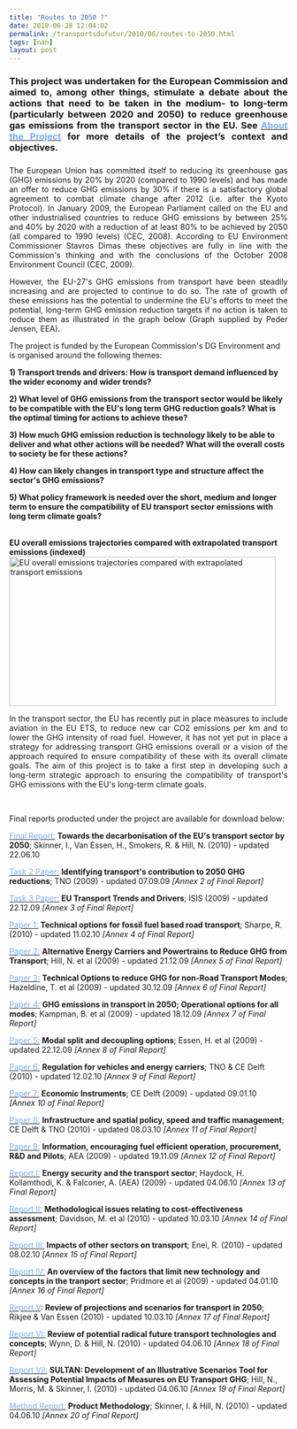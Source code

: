 ```yaml
---
title: "Routes to 2050 ?"
date: 2010-06-28 12:04:02
permalink: /transportsdufutur/2010/06/routes-to-2050.html
tags: [nan]
layout: post
---
```


<h3 align="justify"><span>This project was undertaken for the European Commission and aimed to, among other things, stimulate a debate about the actions that need to be taken in the medium- to long-term (particularly between 2020 and 2050) to reduce greenhouse gas emissions from the transport sector in the EU. See </span><a href="https://gabrielplassat.github.io/transportsdufutur/2010/06/about-the-project/" title="About the Project"><span><font color="#75affb">About the Project</font></span></a><span> for more details of the project’s context and objectives.</span></h3> <h3 align="justify"><span> </span></h3>  <!--more-->  <p style="text-align: justify">The European Union has committed itself to reducing its greenhouse gas (GHG) emissions by 20% by 2020 (compared to 1990 levels) and has made an offer to reduce GHG emissions by 30% if there is a satisfactory global agreement to combat climate change after 2012 (i.e. after the Kyoto Protocol). In January 2009, the European Parliament called on the EU and other industrialised countries to reduce GHG emissions by between 25% and 40% by 2020 with a reduction of at least 80% to be achieved by 2050 (all compared to 1990 levels) (CEC, 2008). According to EU Environment Commissioner Stavros Dimas these objectives are fully in line with the Commission's thinking and with the conclusions of the October 2008 Environment Council (CEC, 2009).</p> <p style="text-align: justify">However, the EU-27's GHG emissions from transport have been steadily increasing and are projected to continue to do so. The rate of growth of these emissions has the potential to undermine the EU's efforts to meet the potential, long-term GHG emission reduction targets if no action is taken to reduce them as illustrated in the graph below (<span>Graph supplied by Peder Jensen, EEA).</span></p><span> <p>The project is funded by the European Commission's DG Environment and is organised around the following themes:</p> <p><strong>1) Transport trends and drivers: How is transport demand influenced by the wider economy and wider trends?</strong></p> <p><strong>2) What level of GHG emissions from the transport sector would be likely to be compatible with the EU's long term GHG reduction goals? What is the optimal timing for actions to achieve these?</strong></p> <p><strong>3) How much GHG emission reduction is technology likely to be able to deliver and what other actions will be needed? What will the overall costs to society be for these actions?</strong></p> <p><strong>4) How can likely changes in transport type and structure affect the sector's GHG emissions?</strong></p> <p><strong>5) What policy framework is needed over the short, medium and longer term to ensure the compatibility of EU transport sector emissions with long term climate goals?</strong></p> <br /></span><span><strong>EU overall emissions trajectories compared with extrapolated transport emissions (indexed)</strong></span> <div><img alt="EU overall emissions trajectories compared with extrapolated transport emissions" class="leftAlone " height="270" src="assets/Uploads/_resampled/ResizedImage482270-Homepage-graph.JPG" width="482" /></div> <p style="text-align: justify">In the transport sector, the EU has recently put in place measures to include aviation in the EU ETS, to reduce new car CO2 emissions per km and to lower the GHG intensity of road fuel. However, it has not yet put in place a strategy for addressing transport GHG emissions overall or a vision of the approach required to ensure compatibility of these with its overall climate goals. The aim of this project is to take a first step in developing such a long-term strategic approach to ensuring the compatibility of transport's GHG emissions with the EU's long-term climate goals. </p> <p><strong><span></span></strong> </p> <p><span><span><span><span><span>Final reports producted under the project are available for download below:</span></span></span></span></span></p> <p><span><span><a class="null" href="assets/EU-Transport-GHG-2050-Final-Report-22-06-10.pdf" target="_blank" title="Final Report"><font color="#75affb">Final Report:</font></a> <strong>Towards the decarbonisation of the EU's transport sector by 2050</strong>; Skinner, I., Van Essen, H., Smokers, R. & Hill, N. (2010) - updated 22.06.10</span></span></p> <p><span><span><a class="null" href="assets/EU-Transport-GHG-2050-Task2-Paper-Identifying-transports-contribution-07-09-09-FINAL.pdf" target="_blank" title="Task 2 Paper: Identifying transports contribution to 2050 GHG reductions"><font color="#75affb">Task 2 Paper:</font></a> <strong>Identifying transport's contribution to 2050 GHG reductions</strong>; TNO (2009) - updated 07.09.09 <em>[Annex 2 of Final Report]</em></span></span></p> <p><span><span><a class="null" href="assets/EU-Transport-GHG-2050-Task3-Paper-EU-Transport-Trends-and-Drivers-22-12-09-FINAL.pdf" target="_blank" title="Task 3 Paper: EU Transport Trends and Drivers"><font color="#75affb">Task 3 Paper:</font></a> <strong>EU Transport Trends and Drivers</strong>; ISIS (2009) - updated 22.12.09 <em>[Annex 3 of Final Report]</em></span></span></p> <p><span><span><a class="null" href="assets/EU-Transport-GHG-2050-Paper-1-Technical-options-for-ffuel-road-transport-11-02-10-FINAL.pdf" target="_blank" title="Paper 1: Technical options for fossil fuel based road transport"><font color="#75affb">Paper 1:</font></a> <strong>Technical options for fossil fuel based road transport</strong>; Sharpe, R. (2010) - updated 11.02.10 <em>[Annex 4 of Final Report]</em></span></span></p> <p><span><span><a class="null" href="assets/EU-Transport-GHG-2050-Paper-2-Alt-energy-carriers-and-powertrains-21-12-09-FINAL.pdf" target="_blank" title="Paper 2: Alternative Energy Carriers and Powertrains to Reduce GHG from Transport"><font color="#75affb">Paper 2:</font></a> <strong>Alternative Energy Carriers and Powertrains to Reduce GHG from Transport</strong>; Hill, N. et al (2009) - updated 21.12.09 <em>[Annex 5 of Final Report]</em></span></span></p> <p><span><span><a class="null" href="assets/EU-Transport-GHG-2050-Paper-3-Technical-options-for-non-road-modes-30-10-09-FINAL.pdf" target="_blank" title="Paper 3: Technical Options to reduce GHG for non-Road Transport Modes"><font color="#75affb">Paper 3:</font></a> <strong>Technical Options to reduce GHG for non-Road Transport Modes</strong>; Hazeldine, T. et al (2009) - updated 30.12.09 <em>[Annex 6 of Final Report]</em> </span></span></p> <p><span><span><a class="null" href="assets/EU-Transport-GHG-2050-Paper-4-Operational-options-18-12-09-FINAL.pdf" target="_blank" title="Paper 4: GHG emissions in transport in 2050; Operational options for all modes"><font color="#75affb">Paper 4:</font></a> <strong>GHG emissions in transport in 2050; Operational options for all modes</strong>; Kampman, B. et al (2009) - updated 18.12.09 <em>[Annex 7 of Final Report]</em></span></span></p> <p><span><span><a class="null" href="assets/EU-Transport-GHG-2050-Paper-5-Modal-split-and-decoupling-options-22-12-09-FINAL.pdf" target="_blank" title="Paper 4: GHG emissions in transport in Paper 5: Modal split and decoupling options"><font color="#75affb">Paper 5:</font></a> <strong>Modal split and decoupling options</strong>; Essen, H. et al (2009) - updated 22.12.09 <em>[Annex 8 of Final Report]</em></span></span></p> <p><span><span><a class="null" href="assets/EU-Transport-GHG-2050-Paper-6-Regulation-for-vehicles-and-energy-carriers-12-02-10-FINAL.pdf" target="_blank" title="Paper 6: Regulation for vehicles and energy carriers"><font color="#75affb">Paper 6:</font></a> <strong>Regulation for vehicles and energy carriers</strong>; TNO & CE Delft (2010) - updated 12.02.10 <em>[Annex 9 of Final Report]</em></span></span></p> <p><span><span><a class="null" href="assets/EU-Transport-GHG-2050-Paper-7-Economic-Instruments-9-01-10-FINAL.pdf" target="_blank" title="Paper 7: Economic Instruments"><font color="#75affb">Paper 7:</font></a> <strong>Economic Instruments</strong>; CE Delft (2009) - updated 09.01.10 <em>[Annex 10 of Final Report]</em></span></span></p> <p><span><span><a class="null" href="assets/EU-Transport-GHG-2050-Paper-8-Infrastructure-08-03-10-FINAL.pdf" target="_blank" title="Paper 8: Infrastructure and spatial policy, speed and traffic management"><font color="#75affb">Paper 8:</font></a> <strong>Infrastructure and spatial policy, speed and traffic management</strong>; CE Delft & TNO (2010) - updated 08.03.10 <em>[Annex 11 of Final Report]</em></span></span></p> <p><span><span><a class="null" href="assets/EU-Transport-GHG-2050-Paper-9-Awareness-and-innovation-19-11-09-FINAL.pdf" target="_blank" title="Paper 9: Information, encouraging fuel efficient operation, procurement, R&D and Pilots"><font color="#75affb">Paper 9:</font></a> <strong>Information, encouraging fuel efficient operation, procurement, R&D and Pilots</strong>; AEA (2009) - updated 19.11.09 <em>[Annex 12 of Final Report]</em></span></span></p> <p><span><span><a class="null" href="assets/EU-Transport-GHG-2050-Report-I-Energy-Security-04-06-10-FINAL.pdf" target="_blank" title="Report I: Energy security and the transport sector "><font color="#75affb">Report I:</font></a> <strong>Energy security and the transport sector</strong>; Haydock, H. Kollamthodi, K. & Falconer, A. (AEA) (2009) - updated 04.06.10 <em>[Annex 13 of Final Report]</em></span></span></p> <p><span><span><a class="null" href="assets/EU-Transport-GHG-2050-Report-II-Methodological-issues-abatement-cost-10-03-10-FINAL.pdf" target="_blank" title="Report II: Methodological issues relating to cost-effectiveness assessment"><font color="#75affb">Report II:</font></a> <strong>Methodological issues relating to cost-effectiveness assessment</strong>; Davidson, M. et al (2010) - updated 10.03.10 <em>[Annex 14 of Final Report]</em></span></span></p> <p><span><span><a class="null" href="assets/EU-Transport-GHG-2050-Report-III-Task3-Paper-Annex-Transport-Trends+Drivers-08-02-10-FINAL.pdf" target="_blank" title="Report III: Impacts of other sectors on transport"><font color="#75affb">Report III:</font></a> <strong>Impacts of other sectors on transport</strong>; Enei, R. (2010) - updated 08.02.10 <em>[Annex 15 of Final Report]</em></span></span></p> <p><span><span><a class="null" href="assets/EU-Transport-GHG-2050-Report-IV-Factors-that-limit-new-technology+concepts-04-01-10-FINAL.pdf" target="_blank" title="Report IV: An overview of the facts that limit new technology and concepts in the tranport sector"><font color="#75affb">Report IV:</font></a> <strong>An overview of the factors that limit new technology and concepts in the tranport sector</strong>; Pridmore et al (2009) - updated 04.01.10 <em>[Annex 16 of Final Report]</em></span></span></p> <p><span><span><a class="null" href="assets/EU-Transport-GHG-2050-Report-V-Review-of-projections-and-scenarios-10-03-10-FINAL.pdf" target="_blank" title="Report V"><font color="#75affb">Report V</font></a>: <strong>Review of projections and scenarios for transport in 2050</strong>; Rikjee & Van Essen (2010) - updated 10.03.10 <em>[Annex 17 of Final Report]</em></span></span></p> <p><span><span><a class="null" href="assets/EU-Transport-GHG-2050-Report-VI-Radical-technologies-and-concepts-04-06-10-FINAL.pdf" target="_blank" title="Report VI: Review of potential radical future transport technologies and concepts"><font color="#75affb">Report VI:</font></a> <strong>Review of potential radical future transport technologies and concepts</strong>; Wynn, D. & Hill, N. (2010) - updated 04.06.10 <em>[Annex 18 of Final Report]</em></span></span></p> <p><span><span><a class="null" href="assets/EU-Transport-GHG-2050-Report-VII-SULTAN-Illustrative-Scenarios-Tool-04-06-10-FINAL.pdf" target="_blank" title="Report VII"><font color="#75affb">Report VII:</font></a> <strong>SULTAN: Development of an Illustrative Scenarios Tool for Assessing Potential Impacts of Measures on EU Transport GHG</strong>; Hill, N., Morris, M. & Skinner, I. (2010) - updated 04.06.10 <em>[Annex 19 of Final Report]</em></span></span></p> <p><span><span><a class="null" href="http://assets/EU-Transport-GHG-2050-Project-Methodology-Report-04-06-10-FINAL.pdf" target="_blank" title="Method Report: Product Methodology"><font color="#75affb">Method Report:</font></a> <strong>Product Methodology</strong>; Skinner, I. & Hill, N. (2010) - updated 04.06.10 <em>[Annex 20 of Final Report]</em></span></span></p>
